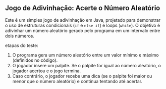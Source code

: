## Jogo de Adivinhação: Acerte o Número Aleatório


Este é um simples jogo de adivinhação em Java, projetado para demonstrar o uso de estruturas condicionais (`if` e `else if`) e loops (`while`). O objetivo é adivinhar um número aleatório gerado pelo programa em um intervalo entre dois números.

etapas do teste:

1. O programa gera um número aleatório entre um valor mínimo e máximo (definidos no código).
2. O jogador insere um palpite.
Se o palpite for igual ao número aleatório, o jogador acertou e o jogo termina.
3. Caso contrário, o jogador recebe uma dica (se o palpite foi maior ou menor que o número aleatório) e continua tentando até acertar.

